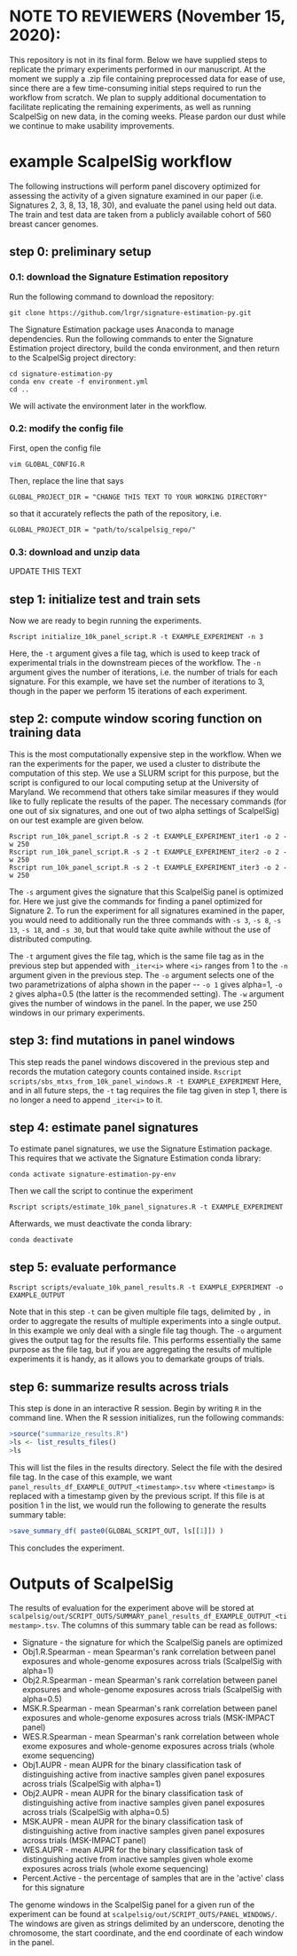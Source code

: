 # NOTE TO REVIEWERS (November 15, 2020):
This repository is not in its final form. Below we have supplied steps to replicate the primary experiments performed in our manuscript. At the moment we supply a .zip file containing preprocessed data for ease of use, since there are a few time-consuming initial steps required to run the workflow from scratch. We plan to supply additional documentation to facilitate replicating the remaining experiments, as well as running ScalpelSig on new data, in the coming weeks. Please pardon our dust while we continue to make usability improvements.

# example ScalpelSig workflow
The following instructions will perform panel discovery optimized for assessing the activity of a given signature examined in our paper (i.e. Signatures 2, 3, 8, 13, 18, 30), and evaluate the panel using held out data. The train and test data are taken from a publicly available cohort of 560 breast cancer genomes.

## step 0: preliminary setup

### 0.1: download the Signature Estimation repository
Run the following command to download the repository:
``` 
git clone https://github.com/lrgr/signature-estimation-py.git
```
The Signature Estimation package uses Anaconda to manage dependencies. Run the following commands to enter the Signature Estimation project directory, build the conda environment, and then return to the ScalpelSig project directory:
```
cd signature-estimation-py
conda env create -f environment.yml
cd ..
```
We will activate the environment later in the workflow.

### 0.2: modify the config file
First, open the config file
``` 
vim GLOBAL_CONFIG.R 
```

Then, replace the line that says 
``` 
GLOBAL_PROJECT_DIR = "CHANGE THIS TEXT TO YOUR WORKING DIRECTORY" 
```
so that it accurately reflects the path of the repository, i.e.
```
GLOBAL_PROJECT_DIR = "path/to/scalpelsig_repo/"
```

### 0.3: download and unzip data
UPDATE THIS TEXT

## step 1: initialize test and train sets
Now we are ready to begin running the experiments. 
```
Rscript initialize_10k_panel_script.R -t EXAMPLE_EXPERIMENT -n 3
```
Here, the `-t` argument gives a file tag, which is used to keep track of experimental trials in the downstream pieces of the workflow. The `-n` argument gives the number of iterations, i.e. the number of trials for each signature. For this example, we have set the number of iterations to 3, though in the paper we perform 15 iterations of each experiment.

## step 2: compute window scoring function on training data
This is the most computationally expensive step in the workflow. When we ran the experiments for the paper, we used a cluster to distribute the computation of this step. We use a SLURM script for this purpose, but the script is configured to our local computing setup at the University of Maryland. We recommend that others take similar measures if they would like to fully replicate the results of the paper. The necessary commands (for one out of six signatures, and one out of two alpha settings of ScalpelSig) on our test example are given below.

```
Rscript run_10k_panel_script.R -s 2 -t EXAMPLE_EXPERIMENT_iter1 -o 2 -w 250
Rscript run_10k_panel_script.R -s 2 -t EXAMPLE_EXPERIMENT_iter2 -o 2 -w 250
Rscript run_10k_panel_script.R -s 2 -t EXAMPLE_EXPERIMENT_iter3 -o 2 -w 250
```
The `-s` argument gives the signature that this ScalpelSig panel is optimized for. Here we just give the commands for finding a panel optimized for Signature 2. To run the experiment for all signatures examined in the paper, you would need to additionally run the three commands with `-s 3`, `-s 8`, `-s 13`, `-s 18`, and `-s 30`, but that would take quite awhile without the use of distributed computing. 

The `-t` argument gives the file tag, which is the same file tag as in the previous step but appended with `_iter<i>` where `<i>` ranges from 1 to the `-n` argument given in the previous step. The `-o` argument selects one of the two parametrizations of alpha shown in the paper -- `-o 1` gives alpha=1, `-o 2` gives alpha=0.5 (the latter is the recommended setting). The `-w` argument gives the number of windows in the panel. In the paper, we use 250 windows in our primary experiments.

## step 3: find mutations in panel windows
This step reads the panel windows discovered in the previous step and records the mutation category counts contained inside.
```Rscript scripts/sbs_mtxs_from_10k_panel_windows.R -t EXAMPLE_EXPERIMENT```
Here, and in all future steps, the `-t` tag requires the file tag given in step 1, there is no longer a need to append `_iter<i>` to it.

## step 4: estimate panel signatures
To estimate panel signatures, we use the Signature Estimation package. This requires that we activate the Signature Estimation conda library:

```conda activate signature-estimation-py-env```

Then we call the script to continue the experiment

```Rscript scripts/estimate_10k_panel_signatures.R -t EXAMPLE_EXPERIMENT```

Afterwards, we must deactivate the conda library:

```conda deactivate```

## step 5: evaluate performance

```
Rscript scripts/evaluate_10k_panel_results.R -t EXAMPLE_EXPERIMENT -o EXAMPLE_OUTPUT 
```
Note that in this step `-t` can be given multiple file tags, delimited by `,` in order to aggregate the results of multiple experiments into a single output. In this example we only deal with a single file tag though. The `-o` argument gives the output tag for the results file. This performs essentially the same purpose as the file tag, but if you are aggregating the results of multiple experiments it is handy, as it allows you to demarkate groups of trials.

## step 6: summarize results across trials
This step is done in an interactive R session. Begin by writing `R` in the command line. When the R session initializes, run the following commands:

```R
>source("summarize_results.R")
>ls <- list_results_files()
>ls
```
This will list the files in the results directory. Select the file with the desired file tag. In the case of this example, we want `panel_results_df_EXAMPLE_OUTPUT_<timestamp>.tsv` where `<timestamp>` is replaced with a timestamp given by the previous script. If this file is at position 1 in the list, we would run the following to generate the results summary table:

```R
>save_summary_df( paste0(GLOBAL_SCRIPT_OUT, ls[[1]]) )
```

This concludes the experiment.

# Outputs of ScalpelSig

The results of evaluation for the experiment above will be stored at `scalpelsig/out/SCRIPT_OUTS/SUMMARY_panel_results_df_EXAMPLE_OUTPUT_<timestamp>.tsv`. The columns of this summary table can be read as follows:

- Signature - the signature for which the ScalpelSig panels are optimized
- Obj1.R.Spearman - mean Spearman's rank correlation between panel exposures and whole-genome exposures across trials (ScalpelSig with alpha=1)
- Obj2.R.Spearman - mean Spearman's rank correlation between panel exposures and whole-genome exposures across trials (ScalpelSig with alpha=0.5)
- MSK.R.Spearman - mean Spearman's rank correlation between panel exposures and whole-genome exposures across trials (MSK-IMPACT panel)
- WES.R.Spearman - mean Spearman's rank correlation between whole exome exposures and whole-genome exposures across trials (whole exome sequencing)
- Obj1.AUPR - mean AUPR for the binary classification task of distinguishing active from inactive samples given panel exposures across trials (ScalpelSig with alpha=1)
- Obj2.AUPR - mean AUPR for the binary classification task of distinguishing active from inactive samples given panel exposures across trials (ScalpelSig with alpha=0.5)
- MSK.AUPR - mean AUPR for the binary classification task of distinguishing active from inactive samples given panel exposures across trials (MSK-IMPACT panel)
- WES.AUPR - mean AUPR for the binary classification task of distinguishing active from inactive samples given whole exome exposures across trials (whole exome sequencing)
- Percent.Active - the percentage of samples that are in the 'active' class for this signature

The genome windows in the ScalpelSig panel for a given run of the experiment can be found at `scalpelsig/out/SCRIPT_OUTS/PANEL_WINDOWS/`. The windows are given as strings delimited by an underscore, denoting the chromosome, the start coordinate, and the end coordinate of each window in the panel.
